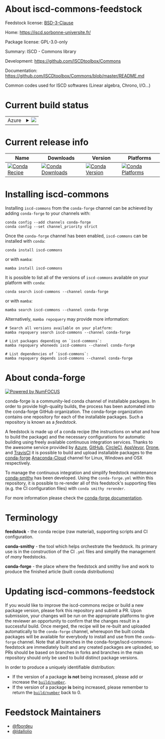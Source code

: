 About iscd-commons-feedstock
============================

Feedstock license: [BSD-3-Clause](https://github.com/conda-forge/iscd-commons-feedstock/blob/main/LICENSE.txt)

Home: https://iscd.sorbonne-universite.fr/

Package license: GPL-3.0-only

Summary: ISCD - Commons library

Development: https://github.com/ISCDtoolbox/Commons

Documentation: https://github.com/ISCDtoolbox/Commons/blob/master/README.md

Common codes used for ISCD softwares (Linear algebra, Chrono, I/O...)


Current build status
====================


<table>
    
  <tr>
    <td>Azure</td>
    <td>
      <details>
        <summary>
          <a href="https://dev.azure.com/conda-forge/feedstock-builds/_build/latest?definitionId=18965&branchName=main">
            <img src="https://dev.azure.com/conda-forge/feedstock-builds/_apis/build/status/iscd-commons-feedstock?branchName=main">
          </a>
        </summary>
        <table>
          <thead><tr><th>Variant</th><th>Status</th></tr></thead>
          <tbody><tr>
              <td>linux_64</td>
              <td>
                <a href="https://dev.azure.com/conda-forge/feedstock-builds/_build/latest?definitionId=18965&branchName=main">
                  <img src="https://dev.azure.com/conda-forge/feedstock-builds/_apis/build/status/iscd-commons-feedstock?branchName=main&jobName=linux&configuration=linux%20linux_64_" alt="variant">
                </a>
              </td>
            </tr><tr>
              <td>osx_64</td>
              <td>
                <a href="https://dev.azure.com/conda-forge/feedstock-builds/_build/latest?definitionId=18965&branchName=main">
                  <img src="https://dev.azure.com/conda-forge/feedstock-builds/_apis/build/status/iscd-commons-feedstock?branchName=main&jobName=osx&configuration=osx%20osx_64_" alt="variant">
                </a>
              </td>
            </tr>
          </tbody>
        </table>
      </details>
    </td>
  </tr>
</table>

Current release info
====================

| Name | Downloads | Version | Platforms |
| --- | --- | --- | --- |
| [![Conda Recipe](https://img.shields.io/badge/recipe-iscd--commons-green.svg)](https://anaconda.org/conda-forge/iscd-commons) | [![Conda Downloads](https://img.shields.io/conda/dn/conda-forge/iscd-commons.svg)](https://anaconda.org/conda-forge/iscd-commons) | [![Conda Version](https://img.shields.io/conda/vn/conda-forge/iscd-commons.svg)](https://anaconda.org/conda-forge/iscd-commons) | [![Conda Platforms](https://img.shields.io/conda/pn/conda-forge/iscd-commons.svg)](https://anaconda.org/conda-forge/iscd-commons) |

Installing iscd-commons
=======================

Installing `iscd-commons` from the `conda-forge` channel can be achieved by adding `conda-forge` to your channels with:

```
conda config --add channels conda-forge
conda config --set channel_priority strict
```

Once the `conda-forge` channel has been enabled, `iscd-commons` can be installed with `conda`:

```
conda install iscd-commons
```

or with `mamba`:

```
mamba install iscd-commons
```

It is possible to list all of the versions of `iscd-commons` available on your platform with `conda`:

```
conda search iscd-commons --channel conda-forge
```

or with `mamba`:

```
mamba search iscd-commons --channel conda-forge
```

Alternatively, `mamba repoquery` may provide more information:

```
# Search all versions available on your platform:
mamba repoquery search iscd-commons --channel conda-forge

# List packages depending on `iscd-commons`:
mamba repoquery whoneeds iscd-commons --channel conda-forge

# List dependencies of `iscd-commons`:
mamba repoquery depends iscd-commons --channel conda-forge
```


About conda-forge
=================

[![Powered by
NumFOCUS](https://img.shields.io/badge/powered%20by-NumFOCUS-orange.svg?style=flat&colorA=E1523D&colorB=007D8A)](https://numfocus.org)

conda-forge is a community-led conda channel of installable packages.
In order to provide high-quality builds, the process has been automated into the
conda-forge GitHub organization. The conda-forge organization contains one repository
for each of the installable packages. Such a repository is known as a *feedstock*.

A feedstock is made up of a conda recipe (the instructions on what and how to build
the package) and the necessary configurations for automatic building using freely
available continuous integration services. Thanks to the awesome service provided by
[Azure](https://azure.microsoft.com/en-us/services/devops/), [GitHub](https://github.com/),
[CircleCI](https://circleci.com/), [AppVeyor](https://www.appveyor.com/),
[Drone](https://cloud.drone.io/welcome), and [TravisCI](https://travis-ci.com/)
it is possible to build and upload installable packages to the
[conda-forge](https://anaconda.org/conda-forge) [Anaconda-Cloud](https://anaconda.org/)
channel for Linux, Windows and OSX respectively.

To manage the continuous integration and simplify feedstock maintenance
[conda-smithy](https://github.com/conda-forge/conda-smithy) has been developed.
Using the ``conda-forge.yml`` within this repository, it is possible to re-render all of
this feedstock's supporting files (e.g. the CI configuration files) with ``conda smithy rerender``.

For more information please check the [conda-forge documentation](https://conda-forge.org/docs/).

Terminology
===========

**feedstock** - the conda recipe (raw material), supporting scripts and CI configuration.

**conda-smithy** - the tool which helps orchestrate the feedstock.
                   Its primary use is in the construction of the CI ``.yml`` files
                   and simplify the management of *many* feedstocks.

**conda-forge** - the place where the feedstock and smithy live and work to
                  produce the finished article (built conda distributions)


Updating iscd-commons-feedstock
===============================

If you would like to improve the iscd-commons recipe or build a new
package version, please fork this repository and submit a PR. Upon submission,
your changes will be run on the appropriate platforms to give the reviewer an
opportunity to confirm that the changes result in a successful build. Once
merged, the recipe will be re-built and uploaded automatically to the
`conda-forge` channel, whereupon the built conda packages will be available for
everybody to install and use from the `conda-forge` channel.
Note that all branches in the conda-forge/iscd-commons-feedstock are
immediately built and any created packages are uploaded, so PRs should be based
on branches in forks and branches in the main repository should only be used to
build distinct package versions.

In order to produce a uniquely identifiable distribution:
 * If the version of a package **is not** being increased, please add or increase
   the [``build/number``](https://docs.conda.io/projects/conda-build/en/latest/resources/define-metadata.html#build-number-and-string).
 * If the version of a package **is** being increased, please remember to return
   the [``build/number``](https://docs.conda.io/projects/conda-build/en/latest/resources/define-metadata.html#build-number-and-string)
   back to 0.

Feedstock Maintainers
=====================

* [@fbordeu](https://github.com/fbordeu/)
* [@ldallolio](https://github.com/ldallolio/)

